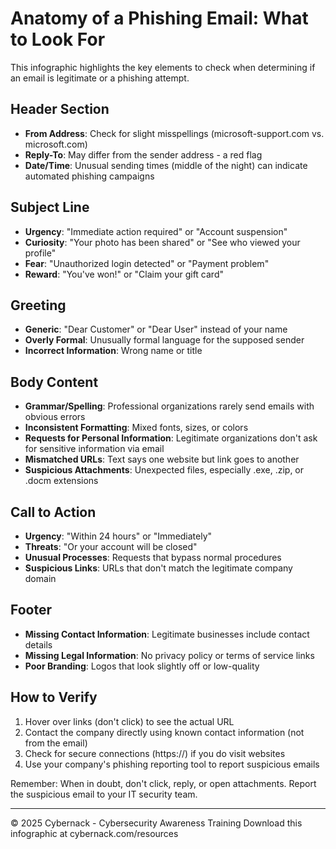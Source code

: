 # Anatomy of a Phishing Email: What to Look For

This infographic highlights the key elements to check when determining if an email is legitimate or a phishing attempt.

## Header Section
- **From Address**: Check for slight misspellings (microsoft-support.com vs. microsoft.com)
- **Reply-To**: May differ from the sender address - a red flag
- **Date/Time**: Unusual sending times (middle of the night) can indicate automated phishing campaigns

## Subject Line
- **Urgency**: "Immediate action required" or "Account suspension"
- **Curiosity**: "Your photo has been shared" or "See who viewed your profile"
- **Fear**: "Unauthorized login detected" or "Payment problem"
- **Reward**: "You've won!" or "Claim your gift card"

## Greeting
- **Generic**: "Dear Customer" or "Dear User" instead of your name
- **Overly Formal**: Unusually formal language for the supposed sender
- **Incorrect Information**: Wrong name or title

## Body Content
- **Grammar/Spelling**: Professional organizations rarely send emails with obvious errors
- **Inconsistent Formatting**: Mixed fonts, sizes, or colors
- **Requests for Personal Information**: Legitimate organizations don't ask for sensitive information via email
- **Mismatched URLs**: Text says one website but link goes to another
- **Suspicious Attachments**: Unexpected files, especially .exe, .zip, or .docm extensions

## Call to Action
- **Urgency**: "Within 24 hours" or "Immediately"
- **Threats**: "Or your account will be closed"
- **Unusual Processes**: Requests that bypass normal procedures
- **Suspicious Links**: URLs that don't match the legitimate company domain

## Footer
- **Missing Contact Information**: Legitimate businesses include contact details
- **Missing Legal Information**: No privacy policy or terms of service links
- **Poor Branding**: Logos that look slightly off or low-quality

## How to Verify
1. Hover over links (don't click) to see the actual URL
2. Contact the company directly using known contact information (not from the email)
3. Check for secure connections (https://) if you do visit websites
4. Use your company's phishing reporting tool to report suspicious emails

Remember: When in doubt, don't click, reply, or open attachments. Report the suspicious email to your IT security team.

---

© 2025 Cybernack - Cybersecurity Awareness Training
Download this infographic at cybernack.com/resources
